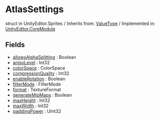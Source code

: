 # AtlasSettings
struct in UnityEditor.Sprites
 / Inherits from: <a href="https://docs.unity3d.com/6000.0/Documentation/ScriptReference/ValueType.html" target="_blank">ValueType</a> / Implemented in: <a href="https://docs.unity3d.com/6000.0/Documentation/ScriptReference/UnityEditor.CoreModule.html" target="_blank">UnityEditor.CoreModule</a>
## Fields
- <a href="https://docs.unity3d.com/6000.0/Documentation/ScriptReference/AtlasSettings-allowsAlphaSplitting.html" target="_blank">allowsAlphaSplitting</a> : Boolean
- <a href="https://docs.unity3d.com/6000.0/Documentation/ScriptReference/AtlasSettings-anisoLevel.html" target="_blank">anisoLevel</a> : Int32
- <a href="https://docs.unity3d.com/6000.0/Documentation/ScriptReference/AtlasSettings-colorSpace.html" target="_blank">colorSpace</a> : ColorSpace
- <a href="https://docs.unity3d.com/6000.0/Documentation/ScriptReference/AtlasSettings-compressionQuality.html" target="_blank">compressionQuality</a> : Int32
- <a href="https://docs.unity3d.com/6000.0/Documentation/ScriptReference/AtlasSettings-enableRotation.html" target="_blank">enableRotation</a> : Boolean
- <a href="https://docs.unity3d.com/6000.0/Documentation/ScriptReference/AtlasSettings-filterMode.html" target="_blank">filterMode</a> : FilterMode
- <a href="https://docs.unity3d.com/6000.0/Documentation/ScriptReference/AtlasSettings-format.html" target="_blank">format</a> : TextureFormat
- <a href="https://docs.unity3d.com/6000.0/Documentation/ScriptReference/AtlasSettings-generateMipMaps.html" target="_blank">generateMipMaps</a> : Boolean
- <a href="https://docs.unity3d.com/6000.0/Documentation/ScriptReference/AtlasSettings-maxHeight.html" target="_blank">maxHeight</a> : Int32
- <a href="https://docs.unity3d.com/6000.0/Documentation/ScriptReference/AtlasSettings-maxWidth.html" target="_blank">maxWidth</a> : Int32
- <a href="https://docs.unity3d.com/6000.0/Documentation/ScriptReference/AtlasSettings-paddingPower.html" target="_blank">paddingPower</a> : UInt32
